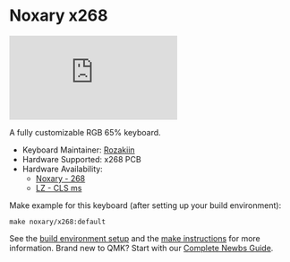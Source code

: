 # Noxary x268

![x268](https://geekhack.org/index.php?action=dlattach;topic=96377.0;attach=198826;image)

A fully customizable RGB 65% keyboard.

* Keyboard Maintainer: [Rozakiin](https://github.com/rozakiin)
* Hardware Supported: x268 PCB
* Hardware Availability: 
  * [Noxary - 268](https://geekhack.org/index.php?topic=92066.0)
  * [LZ - CLS ms](https://geekhack.org/index.php?topic=96377)

Make example for this keyboard (after setting up your build environment):

    make noxary/x268:default

See the [build environment setup](https://docs.qmk.fm/#/getting_started_build_tools) and the [make instructions](https://docs.qmk.fm/#/getting_started_make_guide) for more information. Brand new to QMK? Start with our [Complete Newbs Guide](https://docs.qmk.fm/#/newbs).
